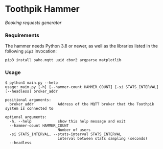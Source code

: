 # Toothpik Hammer
_Booking requests generator_

### Requirements

The hammer needs Python 3.8 or newer, as well as the libraries listed in the following `pip3` invocation:
```
pip3 install paho.mqtt uuid cbor2 argparse matplotlib
```

### Usage

```
$ python3 main.py --help
usage: main.py [-h] [--hammer-count HAMMER_COUNT] [-si STATS_INTERVAL] [--headless] broker_addr

positional arguments:
  broker_addr           Address of the MQTT broker that the Toothpik system is connected to

optional arguments:
  -h, --help            show this help message and exit
  --hammer-count HAMMER_COUNT
                        Number of users
  -si STATS_INTERVAL, --stats-interval STATS_INTERVAL
                        interval between stats sampling (seconds)
  --headless
```
